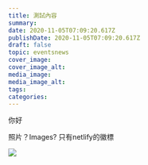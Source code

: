 ```yaml
---
title: 測試內容
summary:
date: 2020-11-05T07:09:20.617Z
publishDate: 2020-11-05T07:09:20.617Z
draft: false
topic: eventsnews
cover_image:
cover_image_alt:
media_image:
media_image_alt:
tags:
categories:
---
```

你好

照片？Images? 只有netlify的徽標



![](/cms-uploads/netlify-logo.jpg)